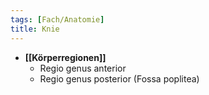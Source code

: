 ```yaml
---
tags: [Fach/Anatomie]
title: Knie
---
```

- **[[Körperregionen]]**
	- Regio genus anterior
	- Regio genus posterior (Fossa poplitea)